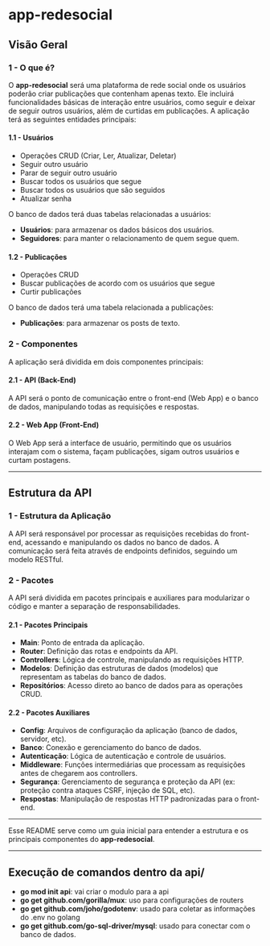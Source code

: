 # app-redesocial

## Visão Geral

### 1 - O que é?
O **app-redesocial** será uma plataforma de rede social onde os usuários poderão criar publicações que contenham apenas texto. Ele incluirá funcionalidades básicas de interação entre usuários, como seguir e deixar de seguir outros usuários, além de curtidas em publicações. A aplicação terá as seguintes entidades principais:

#### 1.1 - Usuários
- Operações CRUD (Criar, Ler, Atualizar, Deletar)
- Seguir outro usuário
- Parar de seguir outro usuário
- Buscar todos os usuários que segue
- Buscar todos os usuários que são seguidos
- Atualizar senha

O banco de dados terá duas tabelas relacionadas a usuários:
- **Usuários**: para armazenar os dados básicos dos usuários.
- **Seguidores**: para manter o relacionamento de quem segue quem.

#### 1.2 - Publicações
- Operações CRUD
- Buscar publicações de acordo com os usuários que segue
- Curtir publicações

O banco de dados terá uma tabela relacionada a publicações:
- **Publicações**: para armazenar os posts de texto.

### 2 - Componentes
A aplicação será dividida em dois componentes principais:

#### 2.1 - API (Back-End)
A API será o ponto de comunicação entre o front-end (Web App) e o banco de dados, manipulando todas as requisições e respostas.

#### 2.2 - Web App (Front-End)
O Web App será a interface de usuário, permitindo que os usuários interajam com o sistema, façam publicações, sigam outros usuários e curtam postagens.

---

## Estrutura da API

### 1 - Estrutura da Aplicação
A API será responsável por processar as requisições recebidas do front-end, acessando e manipulando os dados no banco de dados. A comunicação será feita através de endpoints definidos, seguindo um modelo RESTful.

### 2 - Pacotes
A API será dividida em pacotes principais e auxiliares para modularizar o código e manter a separação de responsabilidades.

#### 2.1 - Pacotes Principais
- **Main**: Ponto de entrada da aplicação.
- **Router**: Definição das rotas e endpoints da API.
- **Controllers**: Lógica de controle, manipulando as requisições HTTP.
- **Modelos**: Definição das estruturas de dados (modelos) que representam as tabelas do banco de dados.
- **Repositórios**: Acesso direto ao banco de dados para as operações CRUD.

#### 2.2 - Pacotes Auxiliares
- **Config**: Arquivos de configuração da aplicação (banco de dados, servidor, etc).
- **Banco**: Conexão e gerenciamento do banco de dados.
- **Autenticação**: Lógica de autenticação e controle de usuários.
- **Middleware**: Funções intermediárias que processam as requisições antes de chegarem aos controllers.
- **Segurança**: Gerenciamento de segurança e proteção da API (ex: proteção contra ataques CSRF, injeção de SQL, etc).
- **Respostas**: Manipulação de respostas HTTP padronizadas para o front-end.

---

Esse README serve como um guia inicial para entender a estrutura e os principais componentes do **app-redesocial**.

---
## Execução de comandos dentro da api/
- **go mod init api**: vai criar o modulo para a api 
- **go get github.com/gorilla/mux**: uso para configurações de routers
- **go get github.com/joho/godotenv**: usado para coletar as informações do .env no golang
- **go get github.com/go-sql-driver/mysql**: usado para conectar com o banco de dados. 